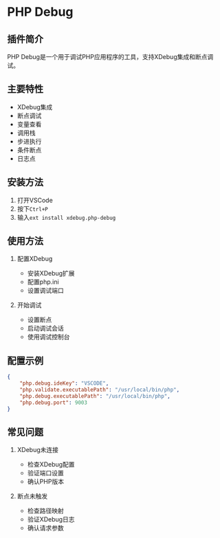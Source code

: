 # PHP Debug

## 插件简介
PHP Debug是一个用于调试PHP应用程序的工具，支持XDebug集成和断点调试。

## 主要特性
- XDebug集成
- 断点调试
- 变量查看
- 调用栈
- 步进执行
- 条件断点
- 日志点

## 安装方法
1. 打开VSCode
2. 按下`Ctrl+P`
3. 输入`ext install xdebug.php-debug`

## 使用方法
1. 配置XDebug
   - 安装XDebug扩展
   - 配置php.ini
   - 设置调试端口

2. 开始调试
   - 设置断点
   - 启动调试会话
   - 使用调试控制台

## 配置示例
```json
{
    "php.debug.ideKey": "VSCODE",
    "php.validate.executablePath": "/usr/local/bin/php",
    "php.debug.executablePath": "/usr/local/bin/php",
    "php.debug.port": 9003
}
```

## 常见问题
1. XDebug未连接
   - 检查XDebug配置
   - 验证端口设置
   - 确认PHP版本

2. 断点未触发
   - 检查路径映射
   - 验证XDebug日志
   - 确认请求参数 